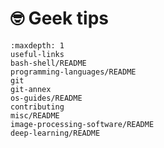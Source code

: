 # <span>🤓</span> Geek tips

```{toctree}
:maxdepth: 1
useful-links
bash-shell/README
programming-languages/README
git
git-annex
os-guides/README
contributing
misc/README
image-processing-software/README
deep-learning/README
```
